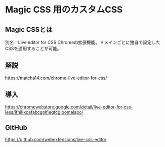 # Magic CSS 用のカスタムCSS

## Magic CSSとは
別名：Live editor for CSS
Chromeの拡張機能。ドメインごとに独自で設定したCSSを適用することが可能。

## 解説

https://matcha14.com/chrome-live-editor-for-css/

## 導入

https://chromewebstore.google.com/detail/live-editor-for-css-less/ifhikkcafabcgolfjegfcgloomalapol

## GitHub

https://github.com/webextensions/live-css-editor
